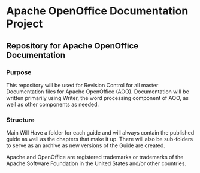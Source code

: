 # Apache OpenOffice Documentation Project

## Repository for Apache OpenOffice Documentation

### Purpose

This repository will be used for Revision Control for all master Documentation files for Apache OpenOffice (AOO). Documentation will be written primarily using Writer, the word processing component of AOO, as well as other components as needed.

### Structure

Main Will Have a folder for each guide and will always contain the published guide as well as the chapters that make it up. There will also be sub-folders to serve as an archive as new versions of the Guide are created.

Apache and OpenOffice are registered trademarks or trademarks of the Apache Software Foundation in the United States and/or other countries.
